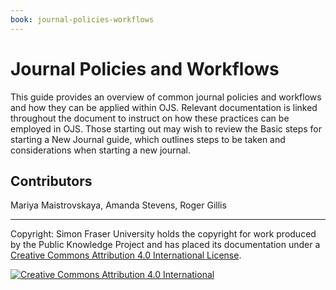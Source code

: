 ```yaml
---
book: journal-policies-workflows
---
```


# Journal Policies and Workflows

This guide provides an overview of common journal policies and workflows and how they can be applied within OJS. Relevant documentation is linked throughout the document to instruct on how these practices can be employed in OJS. Those starting out may wish to review the Basic steps for starting a New Journal guide, which outlines steps to be taken and considerations when starting a new journal.

## Contributors

Mariya Maistrovskaya, Amanda Stevens, Roger Gillis

<hr>

Copyright: Simon Fraser University holds the copyright for work produced by the Public Knowledge Project and has placed its documentation under a [Creative Commons Attribution 4.0 International License](https://creativecommons.org/licenses/by/4.0/).

[![](https://licensebuttons.net/l/by/4.0/88x31.png "Creative Commons Attribution 4.0 International")](https://creativecommons.org/licenses/by/4.0/)
